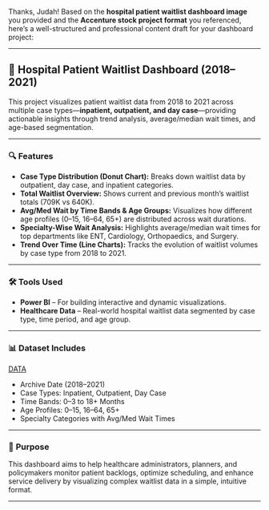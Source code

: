Thanks, Judah! Based on the **hospital patient waitlist dashboard image** you provided and the **Accenture stock project format** you referenced, here’s a well-structured and professional content draft for your dashboard project:

---

## 🏥 Hospital Patient Waitlist Dashboard (2018–2021)

This project visualizes patient waitlist data from 2018 to 2021 across multiple case types—**inpatient, outpatient, and day case**—providing actionable insights through trend analysis, average/median wait times, and age-based segmentation.

---

### 🔍 **Features**

* **Case Type Distribution (Donut Chart):** Breaks down waitlist data by outpatient, day case, and inpatient categories.
* **Total Waitlist Overview:** Shows current and previous month’s waitlist totals (709K vs 640K).
* **Avg/Med Wait by Time Bands & Age Groups:** Visualizes how different age profiles (0–15, 16–64, 65+) are distributed across wait durations.
* **Specialty-Wise Wait Analysis:** Highlights average/median wait times for top departments like ENT, Cardiology, Orthopaedics, and Surgery.
* **Trend Over Time (Line Charts):** Tracks the evolution of waitlist volumes by case type from 2018 to 2021.

---

### 🛠 **Tools Used**

* **Power BI** – For building interactive and dynamic visualizations.
* **Healthcare Data** – Real-world hospital waitlist data segmented by case type, time period, and age group.

---

### 📊 **Dataset Includes**

[DATA](https://github.com/Judah-07/Hospital-Data-Responsive-analysis/tree/main/Hospital%20Data/Data)
* Archive Date (2018–2021)
* Case Types: Inpatient, Outpatient, Day Case
* Time Bands: 0–3 to 18+ Months
* Age Profiles: 0–15, 16–64, 65+
* Specialty Categories with Avg/Med Wait Times


---

### 🎯 **Purpose**

This dashboard aims to help healthcare administrators, planners, and policymakers monitor patient backlogs, optimize scheduling, and enhance service delivery by visualizing complex waitlist data in a simple, intuitive format.

---

